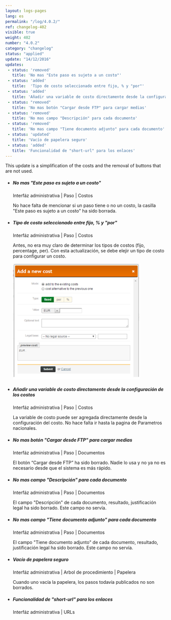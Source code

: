 ```yaml
---
layout: logs-pages
lang: es
permalink: "/log/4.0.2/"
ref: changelog-402
visible: true
weight: 402
number: "4.0.2"
category: "changelog"
status: "applied"
update: "14/12/2016"
updates:
 - status: 'removed'
   title: 'No mas "Este paso es sujeto a un costo"'
 - status: 'added'
   title:  'Tipo de costo seleccionado entre fijo, % y "por"'
 - status: 'added'
   title: 'Añadir una variable de costo directamente desde la configuración de los costos'
 - status: "removed"
   title: 'No mas botón "Cargar desde FTP" para cargar medias'
 - status: 'removed'
   title: 'No mas campo "Descripción" para cada documento'
 - status: 'removed'
   title: 'No mas campo "Tiene documento adjunto" para cada documento'
 - status: 'updated'
   title: 'Vacío de papelera seguro' 
 - status: 'added'
   title: 'Funcionalidad de "short-url" para los enlaces'   
---
```


<p class="alert alert-warning">This update is a simplification of the costs and the removal of buttons that are not used.</p>


<ul class="list-view">
  <li>
    <h5>No mas "Este paso es sujeto a un costo"</h5>
    <p class="meta-data">Interfáz administrativa | Paso | Costos</p>
    <p>No hace falta de mencionar si un paso tiene o no un costo, la casilla "Este paso es sujeto a un costo" ha sido borrada.</p>
  </li>
  <li>
    <h5>Tipo de costo seleccionado entre fijo, % y "por"</h5>
    <p class="meta-data">Interfáz administrativa | Paso | Costos</p>
    <p>Antes, no era muy claro de determinar los tipos de costos (fijo, percentage, per). Con esta actualización, se debe elejir un tipo de costo para configurar un costo.</p>
    <a class="item" href="/images/log/new-cost-selector.png"><img src="/images/log/new-cost-selector.png" style="max-width:400px;"></a>
  </li>
  <li>
    <h5>Añadir una variable de costo directamente desde la configuración de los costos</h5>
    <p class="meta-data">Interfáz administrativa | Paso | Costos</p>
    <p>La variable de costo puede ser agregada directamente desde la configuración del costo. No hace falta ir hasta la pagina de Parametros nacionales.</p>
  </li>

  <li>
    <h5>No mas botón "Cargar desde FTP" para cargar medias</h5>
    <p class="meta-data">Interfáz administrativa | Paso | Documentos</p>
    <p>El botón “Cargar desde FTP” ha sido borrado. Nadie lo usa y no ya no es necesario desde que el sistema es más rápido.</p>
  </li>

  <li>
    <h5>No mas campo "Descripción" para cada documento</h5>
    <p class="meta-data">Interfáz administrativa | Paso | Documentos</p>
    <p>El campo "Descripción" de cada documento, resultado, justificación legal ha sido borrado. Este campo no servía.</p>
  </li>

  <li>
    <h5>No mas campo "Tiene documento adjunto" para cada documento</h5>
    <p class="meta-data">Interfáz administrativa | Paso | Documentos</p>
    <p>El campo "Tiene documento adjunto" de cada documento, resultado, justificación legal ha sido borrado. Este campo no servía.</p>
  </li>

  <li>
    <h5>Vacío de papelera seguro</h5>
    <p class="meta-data">Interfáz administrativa | Arbol de procedimiento | Papelera</p>
    <p>Cuando uno vacía la papelera, los pasos todavía publicados no son borrados.</p>
  </li>

  <li>
    <h5>Funcionalidad de "short-url" para los enlaces</h5>
    <p class="meta-data">Interfáz administrativa | URLs</p>
  </li>


</ul>
